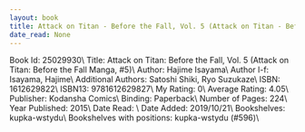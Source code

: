 ```yaml
---
layout: book
title: Attack on Titan - Before the Fall, Vol. 5 (Attack on Titan - Before the Fall Manga,  no. 5)
date_read: None
---
```


Book Id: 25029930\ 
Title: Attack on Titan: Before the Fall, Vol. 5 (Attack on Titan: Before the Fall Manga, #5)\ 
Author: Hajime Isayama\ 
Author l-f: Isayama, Hajime\ 
Additional Authors: Satoshi Shiki, Ryo Suzukaze\ 
ISBN: 1612629822\ 
ISBN13: 9781612629827\ 
My Rating: 0\ 
Average Rating: 4.05\ 
Publisher: Kodansha Comics\ 
Binding: Paperback\ 
Number of Pages: 224\ 
Year Published: 2015\ 
Date Read: \ 
Date Added: 2019/10/21\ 
Bookshelves: kupka-wstydu\ 
Bookshelves with positions: kupka-wstydu (#596)\ 

